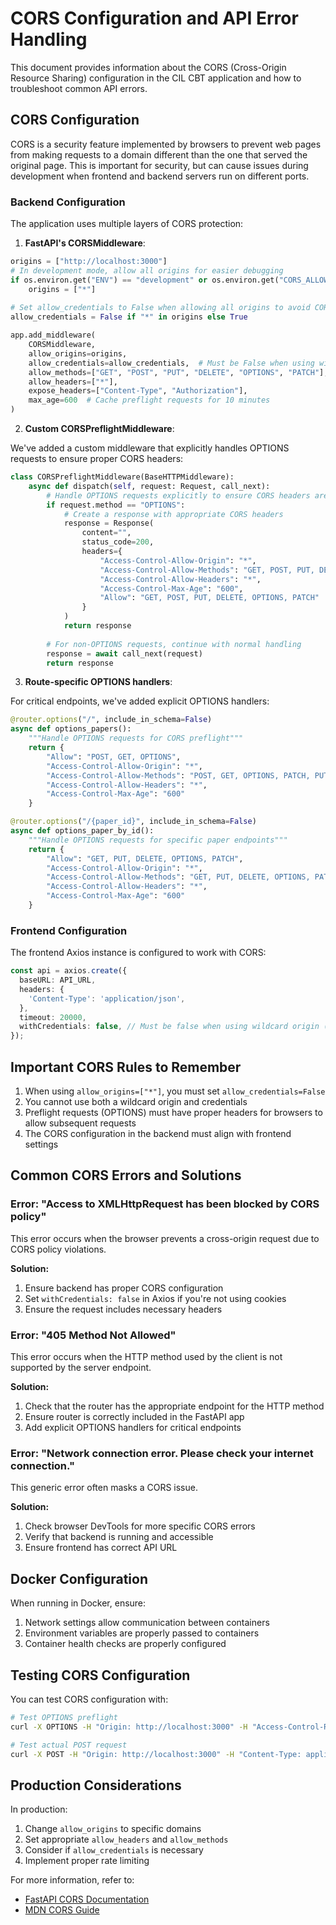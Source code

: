 # CORS Configuration and API Error Handling

This document provides information about the CORS (Cross-Origin Resource Sharing) configuration in the CIL CBT application and how to troubleshoot common API errors.

## CORS Configuration

CORS is a security feature implemented by browsers to prevent web pages from making requests to a domain different than the one that served the original page. This is important for security, but can cause issues during development when frontend and backend servers run on different ports.

### Backend Configuration

The application uses multiple layers of CORS protection:

1. **FastAPI's CORSMiddleware**:

```python
origins = ["http://localhost:3000"]
# In development mode, allow all origins for easier debugging
if os.environ.get("ENV") == "development" or os.environ.get("CORS_ALLOW_ALL") == "true":
    origins = ["*"]
    
# Set allow_credentials to False when allowing all origins to avoid CORS errors
allow_credentials = False if "*" in origins else True

app.add_middleware(
    CORSMiddleware,
    allow_origins=origins,
    allow_credentials=allow_credentials,  # Must be False when using wildcard origin
    allow_methods=["GET", "POST", "PUT", "DELETE", "OPTIONS", "PATCH"],
    allow_headers=["*"],
    expose_headers=["Content-Type", "Authorization"],
    max_age=600  # Cache preflight requests for 10 minutes
)
```

2. **Custom CORSPreflightMiddleware**:

We've added a custom middleware that explicitly handles OPTIONS requests to ensure proper CORS headers:

```python
class CORSPreflightMiddleware(BaseHTTPMiddleware):
    async def dispatch(self, request: Request, call_next):
        # Handle OPTIONS requests explicitly to ensure CORS headers are set
        if request.method == "OPTIONS":
            # Create a response with appropriate CORS headers
            response = Response(
                content="",
                status_code=200,
                headers={
                    "Access-Control-Allow-Origin": "*",
                    "Access-Control-Allow-Methods": "GET, POST, PUT, DELETE, OPTIONS, PATCH",
                    "Access-Control-Allow-Headers": "*",
                    "Access-Control-Max-Age": "600",
                    "Allow": "GET, POST, PUT, DELETE, OPTIONS, PATCH"
                }
            )
            return response
        
        # For non-OPTIONS requests, continue with normal handling
        response = await call_next(request)
        return response
```

3. **Route-specific OPTIONS handlers**:

For critical endpoints, we've added explicit OPTIONS handlers:

```python
@router.options("/", include_in_schema=False)
async def options_papers():
    """Handle OPTIONS requests for CORS preflight"""
    return {
        "Allow": "POST, GET, OPTIONS",
        "Access-Control-Allow-Origin": "*",
        "Access-Control-Allow-Methods": "POST, GET, OPTIONS, PATCH, PUT, DELETE",
        "Access-Control-Allow-Headers": "*",
        "Access-Control-Max-Age": "600"
    }

@router.options("/{paper_id}", include_in_schema=False)
async def options_paper_by_id():
    """Handle OPTIONS requests for specific paper endpoints"""
    return {
        "Allow": "GET, PUT, DELETE, OPTIONS, PATCH",
        "Access-Control-Allow-Origin": "*", 
        "Access-Control-Allow-Methods": "GET, PUT, DELETE, OPTIONS, PATCH",
        "Access-Control-Allow-Headers": "*",
        "Access-Control-Max-Age": "600"
    }
```

### Frontend Configuration

The frontend Axios instance is configured to work with CORS:

```typescript
const api = axios.create({
  baseURL: API_URL,
  headers: {
    'Content-Type': 'application/json',
  },
  timeout: 20000,
  withCredentials: false, // Must be false when using wildcard origin (*)
});
```

## Important CORS Rules to Remember

1. When using `allow_origins=["*"]`, you must set `allow_credentials=False`
2. You cannot use both a wildcard origin and credentials
3. Preflight requests (OPTIONS) must have proper headers for browsers to allow subsequent requests
4. The CORS configuration in the backend must align with frontend settings

## Common CORS Errors and Solutions

### Error: "Access to XMLHttpRequest has been blocked by CORS policy"

This error occurs when the browser prevents a cross-origin request due to CORS policy violations.

**Solution:**
1. Ensure backend has proper CORS configuration
2. Set `withCredentials: false` in Axios if you're not using cookies
3. Ensure the request includes necessary headers

### Error: "405 Method Not Allowed"

This error occurs when the HTTP method used by the client is not supported by the server endpoint.

**Solution:**
1. Check that the router has the appropriate endpoint for the HTTP method
2. Ensure router is correctly included in the FastAPI app
3. Add explicit OPTIONS handlers for critical endpoints

### Error: "Network connection error. Please check your internet connection."

This generic error often masks a CORS issue.

**Solution:**
1. Check browser DevTools for more specific CORS errors
2. Verify that backend is running and accessible
3. Ensure frontend has correct API URL

## Docker Configuration

When running in Docker, ensure:
1. Network settings allow communication between containers
2. Environment variables are properly passed to containers
3. Container health checks are properly configured

## Testing CORS Configuration

You can test CORS configuration with:

```bash
# Test OPTIONS preflight
curl -X OPTIONS -H "Origin: http://localhost:3000" -H "Access-Control-Request-Method: POST" http://localhost:8000/papers/

# Test actual POST request
curl -X POST -H "Origin: http://localhost:3000" -H "Content-Type: application/json" -d '{"paper_name":"Test Paper","total_marks":100}' http://localhost:8000/papers/
```

## Production Considerations

In production:
1. Change `allow_origins` to specific domains
2. Set appropriate `allow_headers` and `allow_methods`
3. Consider if `allow_credentials` is necessary
4. Implement proper rate limiting

For more information, refer to:
- [FastAPI CORS Documentation](https://fastapi.tiangolo.com/tutorial/cors/)
- [MDN CORS Guide](https://developer.mozilla.org/en-US/docs/Web/HTTP/CORS)
